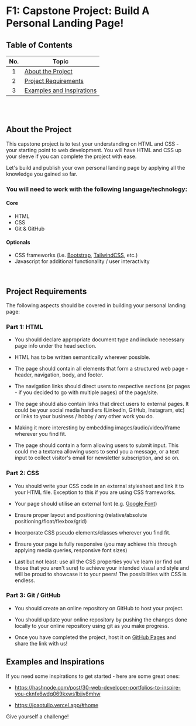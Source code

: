 # F1: Capstone Project: Build A Personal Landing Page!

## Table of Contents

| No. | Topic                                                   |
| :-: | ------------------------------------------------------- |
|  1  | [About the Project](#about-the-project)                 |
|  2  | [Project Requirements](#project-requirements)           |
|  3  | [Examples and Inspirations](#examples-and-inspirations) |

<br/> <br/>

## About the Project

This capstone project is to test your understanding on HTML and CSS - your starting point to web development. You will have HTML and CSS up your sleeve if you can complete the project with ease.

Let's build and publish your own personal landing page by applying all the knowledge you gained so far.

### You will need to work with the following language/technology:

#### Core

- HTML
- CSS
- Git & GitHub

#### Optionals

- CSS frameworks (i.e. [Bootstrap](https://getbootstrap.com/), [TailwindCSS](https://tailwindcss.com/), etc.)
- Javascript for additional functionality / user interactivity

<br/>

## Project Requirements

The following aspects should be covered in building your personal landing page:

### Part 1: HTML

- You should declare appropriate document type and include necessary page info under the head section.

- HTML has to be written semantically wherever possible.

- The page should contain all elements that form a structured web page - header, navigation, body, and footer.

- The navigation links should direct users to respective sections (or pages - if you decided to go with multiple pages) of the page/site.

- The page should also contain links that direct users to external pages. It could be your social media handlers (LinkedIn, GitHub, Instagram, etc) or links to your business / hobby / any other work you do.

- Making it more interesting by embedding images/audio/video/iframe wherever you find fit.

- The page should contain a form allowing users to submit input. This could me a textarea allowing users to send you a message, or a text input to collect visitor's email for newsletter subscription, and so on.

### Part 2: CSS

- You should write your CSS code in an external stylesheet and link it to your HTML file. Exception to this if you are using CSS frameworks.

- Your page should utilise an external font (e.g. [Google Font](https://fonts.google.com/))

- Ensure proper layout and positioning (relative/absolute positioning/float/flexbox/grid)

- Incorporate CSS pseudo elements/classes wherever you find fit.

- Ensure your page is fully responsive (you may achieve this through applying media queries, responsive font sizes)

- Last but not least: use all the CSS properties you've learn (or find out those that you aren't sure) to achieve your intended visual and style and will be proud to showcase it to your peers! The possibilities with CSS is endless.

### Part 3: Git / GitHub

- You should create an online repository on GitHub to host your project.

- You should update your online repository by pushing the changes done locally to your online repository using git as you make progress.

- Once you have completed the project, host it on [GitHub Pages](https://pages.github.com/) and share the link with us!

## Examples and Inspirations

If you need some inspirations to get started - here are some great ones:

- https://hashnode.com/post/30-web-developer-portfolios-to-inspire-you-cknfx6wdg069kxws1bjjv8mhw

- https://joaotulio.vercel.app/#home

Give yourself a challenge!
